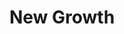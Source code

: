 ---
layout: post
title:  "New Growth"
image: https://farm4.staticflickr.com/3850/15280132581_0cc0699d76.jpg
thumbnail: https://farm4.staticflickr.com/3862/15034096167_a53b80518a_n.jpg
dimensionX: 99"
dimensionY: 28"
dimensionZ: 5.5"
materials: Walnut/Ambrosia Maple/Copper
price: $1900
---